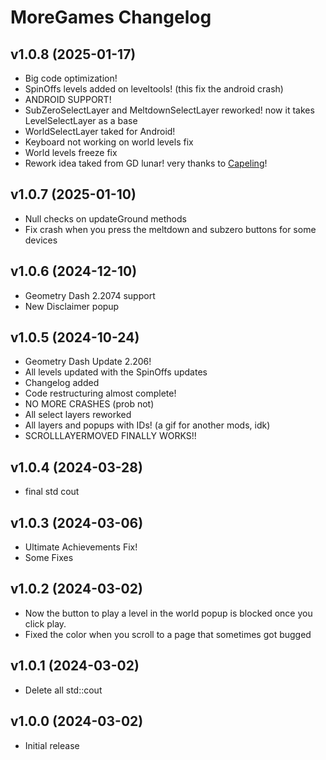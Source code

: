 # MoreGames Changelog
## v1.0.8 (2025-01-17)
- Big code optimization!
- SpinOffs levels added on leveltools! (this fix the android crash)
- ANDROID SUPPORT!
- SubZeroSelectLayer and MeltdownSelectLayer reworked! now it takes LevelSelectLayer as a base
- WorldSelectLayer taked for Android!
- Keyboard not working on world levels fix
- World levels freeze fix
- Rework idea taked from GD lunar! very thanks to [Capeling](https://github.com/Capeling)!

## v1.0.7 (2025-01-10)
- Null checks on updateGround methods
- Fix crash when you press the meltdown and subzero buttons for some devices

## v1.0.6 (2024-12-10)
- Geometry Dash 2.2074 support
- New Disclaimer popup

## v1.0.5 (2024-10-24)
- Geometry Dash Update 2.206!
- All levels updated with the SpinOffs updates
- Changelog added
- Code restructuring almost complete!
- NO MORE CRASHES (prob not)
- All select layers reworked
- All layers and popups with IDs! (a gif for another mods, idk)
- SCROLLLAYERMOVED FINALLY WORKS!!

## v1.0.4 (2024-03-28)
- final std cout

## v1.0.3 (2024-03-06)
- Ultimate Achievements Fix!
- Some Fixes

## v1.0.2 (2024-03-02)
- Now the button to play a level in the world popup is blocked once you click play.
- Fixed the color when you scroll to a page that sometimes got bugged

## v1.0.1 (2024-03-02)
- Delete all std::cout

## v1.0.0 (2024-03-02)
- Initial release